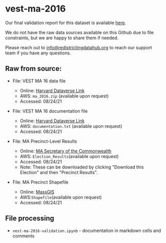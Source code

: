 # vest-ma-2016

Our final validation report for this dataset is available [here](https://redistrictingdatahub.org/dataset/vest-2016-massachusetts-precinct-and-election-results/).

We do not have the raw data sources available on this Github due to file constraints, but we are happy to share them if needed. 

Please reach out to info@redistrictingdatahub.org to reach our support team if you have any questions.

## **Raw from source:**
- File: VEST MA 16 data file
  - Online: [Harvard Dataverse Link](https://dataverse.harvard.edu/file.xhtml?fileId=5007729&version=67.0)
  - AWS: `ma_2016.zip` (available upon request)
  - Accessed: 08/24/21

- File: VEST MA 16 documentation file
  - Online: [Harvard Dataverse Link](https://dataverse.harvard.edu/file.xhtml?fileId=5007728&version=67.0)
  - AWS: `documentation.txt` (available upon request)
  - Accessed: 08/24/21

- File: MA Precinct-Level Results
  - Online: [MA Secretary of the Commonwealth](https://electionstats.state.ma.us/elections/view/130243/)
  - AWS: `Election_Results`(available upon request)
  - Accessed: 08/24/21
  - Note: These can be downloaded by clicking "Download this Election" and then "Precinct Results".

- File: MA Precinct Shapefile
  - Online: [MassGIS](https://www.mass.gov/info-details/massgis-data-wards-and-precincts)
  - AWS:`Shapefile`(available upon request)
  - Accessed: 08/24/21

## File processing

- `vest-ma-2016-validation.ipynb` - documentation in markdown cells and comments
